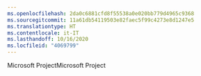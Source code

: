 ```yaml
---
ms.openlocfilehash: 2da0c6881cfd8f55538a0e020bb779d4965c9368
ms.sourcegitcommit: 11a61db54119503e82faec5f99c4273e8d1247e5
ms.translationtype: HT
ms.contentlocale: it-IT
ms.lasthandoff: 10/16/2020
ms.locfileid: "4069799"
---
```

<span data-ttu-id="5732b-101">Microsoft Project</span><span class="sxs-lookup"><span data-stu-id="5732b-101">Microsoft Project</span></span>